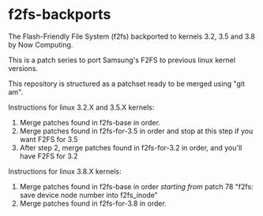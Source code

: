 f2fs-backports
==============

The Flash-Friendly File System (f2fs) backported to kernels 3.2, 3.5 and 3.8 by Now Computing.

This is a patch series to port Samsung's F2FS to previous linux kernel versions.

This repository is structured as a patchset ready to be merged using "git am".

Instructions for linux 3.2.X and 3.5.X kernels:

1. Merge patches found in f2fs-base in order.
2. Merge patches found in f2fs-for-3.5 in order and stop at this step if you want F2FS for 3.5
3. After step 2, merge patches found in f2fs-for-3.2 in order, and you'll have F2FS for 3.2

Instructions for linux 3.8.X kernels:

1. Merge patches found in f2fs-base in order *starting from* patch 78 "f2fs: save device node number into f2fs_inode"
2. Merge patches found in f2fs-for-3.8 in order.
